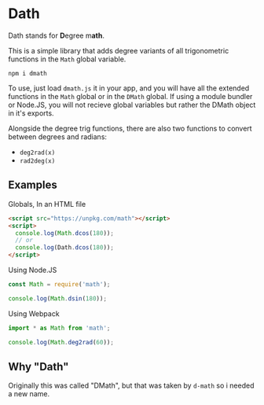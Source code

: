 # Dath
Dath stands for **D**egree m**ath**.

This is a simple library that adds degree variants of all trigonometric functions in the `Math`
global variable.

```
npm i dmath
```

To use, just load `dmath.js` it in your app, and you will have all the extended functions in the
`Math` global or in the `DMath` global. If using a module bundler or Node.JS, you will not recieve
global variables but rather the DMath object in it's exports.

Alongside the degree trig functions, there are also two functions to convert between degrees and
radians:

- `deg2rad(x)`
- `rad2deg(x)`

## Examples
Globals, In an HTML file
```html
<script src="https://unpkg.com/math"></script>
<script>
  console.log(Math.dcos(180));
  // or
  console.log(Dath.dcos(180));
</script>
```

Using Node.JS
```js
const Math = require('math');

console.log(Math.dsin(180));
```

Using Webpack
```js
import * as Math from 'math';

console.log(Math.deg2rad(60));
```

## Why "Dath"
Originally this was called "DMath", but that was taken by `d-math` so i needed a new name.
